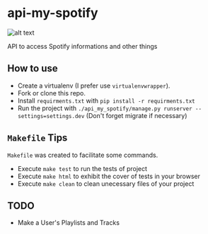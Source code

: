 # api-my-spotify

![alt text](http://www.macupdate.com/images/icons256/33033.png "Spotify")

API to access Spotify informations and other things

## How to use
* Create a virtualenv (I prefer use ``virtualenvwrapper``).
* Fork or clone this repo.
* Install ``requirments.txt`` with ``pip install -r requirments.txt``
* Run the project with ``./api_my_spotify/manage.py runserver --settings=settings.dev`` (Don't forget migrate if necessary)

## ``Makefile`` Tips
``Makefile`` was created to facilitate some commands.
* Execute ``make test`` to run the tests of project
* Execute ``make html`` to exhibit the cover of tests in your browser
* Execute ``make clean`` to clean unecessary files of your project

## TODO
* Make a User's Playlists and Tracks
